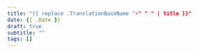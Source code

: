 ```yaml
---
title: "{{ replace .TranslationBaseName "-" " " | title }}"
date: {{ .Date }}
draft: true
subtitle: ""
tags: []
---
```

